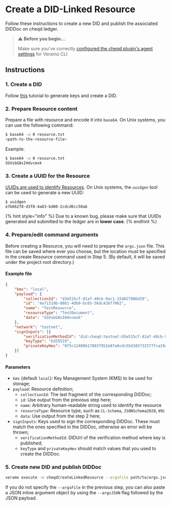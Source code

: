 # Create a DID-Linked Resource

Follow these instructions to create a new DID and publish the associated DIDDoc on cheqd ledger.

> ⚠️ **Before you begin...**
>
> Make sure you've correctly [configured the cheqd plugin's agent settings](../../guides/software-development-kits-sdks/veramo-sdk-for-cheqd/setup-cli.md) for Veramo CLI

## Instructions

### 1. Create a DID

Follow [this](../did-operations/) tutorial to generate keys and create a DID.

### 2. Prepare Resource content

Prepare a file with resource and encode it into `base64`. On Unix systems, you can use the following command:

```bash
$ base64 -w 0 resource.txt
<path-to-the-resource-file>
```

Example:

```bash
$ base64 -w 0 resource.txt
SGVsbG8sIHdvcmxk
```

### 3. Create a UUID for the Resource

[UUIDs are used to identify Resources](broken-reference). On Unix systems, the `uuidgen` tool can be used to generate a new UUID:

```bash
$ uuidgen
e7b662f8-d3f8-4a83-bd00-2cdcd6cc50ab
```

{% hint style="info" %}
Due to a known bug, please make sure that UUIDs generated and submitted to the ledger are in **lower case**.
{% endhint %}

### 4. Prepare/edit command arguments

Before creating a Resource, you will need to prepare the `args.json` file. This file can be saved where ever you choose, but the location must be specified in the create Resource command used in Step 5. (By default, it will be saved under the project root directory.)

#### Example file

```json
{
    "kms": "local",
    "payload": {
        "collectionId": "d3e515cf-81af-40cb-9ac1-154827986d29",
        "id": "4a71319b-00b1-4db9-bc05-56dc426f7062",
        "name": "TestResource",
        "resourceType": "TextDocument",
        "data": "SGVsbG8sIHdvcmxk"
    },
    "network": "testnet",
    "signInputs": [{
        "verificationMethodId": "did:cheqd:testnet:d3e515cf-81af-40cb-9ac1-154827986d29#key-1",
        "keyType": "Ed25519",
        "privateKeyHex": "0f5c124886178037952e87e0cdc55d185732577fca19ae877e64ac9ab24a0cc534e5326e70f1a42d785d93048aee806c359ec75a7b06f39253befd1746708438"
    }]
}
```

#### Parameters

* `kms` (default `local`): Key Management System (KMS) to be used for storage;
* `payload`: Resource definition;
  * `collectionId`: The last fragment of the corresponding DIDDoc;
  * `id`: Use output from the previous step here;
  * `name`: Arbitrary human-readable string used to identify the resource
  * `resourceType`: Resource type, such as `CL-Schema`, `JSONSchema2020`, etc
  * `data`: Use output from the step 2 here;
* `signInputs`: Keys used to sign the corresponding DIDDoc. These must match the ones specified in the DIDDoc, otherwise an error will be thrown;
  * `verificationMethodId`: DIDUrl of the verification method where key is published;
  * `keyType` and `privateKeyHex` should match values that you used to create the DIDDoc.

### 5. Create new DID and publish DIDDoc

```bash
veramo execute -m cheqdCreateLinkedResource --argsFile path/to/args.json
```

If you do not specify the `--argsFile` in the previous step, you can also paste a JSON inline argument object by using the `--argsJSON` flag followed by the JSON payload.
